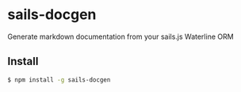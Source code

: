 # sails-docgen
Generate markdown documentation from your sails.js Waterline ORM

## Install
```sh
$ npm install -g sails-docgen
```
